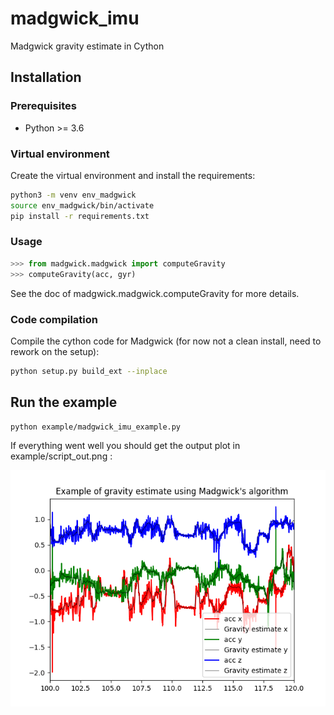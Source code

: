# madgwick_imu
Madgwick gravity estimate in Cython

## Installation
### Prerequisites
- Python >= 3.6

### Virtual environment
Create the virtual environment and install the requirements:

```bash
python3 -m venv env_madgwick
source env_madgwick/bin/activate
pip install -r requirements.txt
```

### Usage
```python
>>> from madgwick.madgwick import computeGravity
>>> computeGravity(acc, gyr)
```
See the doc of madgwick.madgwick.computeGravity for more details.


### Code compilation
Compile the cython code for Madgwick (for now not a clean install, need to rework on the setup):
```bash
python setup.py build_ext --inplace
```

## Run the example
```bash
python example/madgwick_imu_example.py
```

If everything went well you should get the output plot in example/script_out.png :


![Alt text](example/script_out.png)
